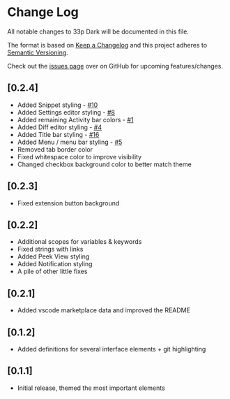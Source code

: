 # Change Log

All notable changes to 33p Dark will be documented in this file.

The format is based on [Keep a Changelog](http://keepachangelog.com/en/1.0.0/) and this project adheres to [Semantic Versioning](http://semver.org/spec/v2.0.0.html).

Check out the [issues page](https://github.com/33p/33p-dark/issues) over on GitHub for upcoming features/changes.


## [0.2.4]
- Added Snippet styling - [#10](https://github.com/33p/33p-dark/issues/10)
- Added Settings editor styling - [#8](https://github.com/33p/33p-dark/issues/8)
- Added remaining Activity bar colors - [#1](https://github.com/33p/33p-dark/issues/1)
- Added Diff editor styling - [#4](https://github.com/33p/33p-dark/issues/4)
- Added Title bar styling - [#16](https://github.com/33p/33p-dark/issues/16)
- Added Menu / menu bar styling - [#5](https://github.com/33p/33p-dark/issues/5)
- Removed tab border color
- Fixed whitespace color to improve visibility
- Changed checkbox background color to better match theme

## [0.2.3]
- Fixed extension button background

## [0.2.2]
- Additional scopes for variables & keywords
- Fixed strings with links
- Added Peek View styling
- Added Notification styling
- A pile of other little fixes

## [0.2.1]
- Added vscode marketplace data and improved the README

## [0.1.2]
- Added definitions for several interface elements + git highlighting

## [0.1.1]
- Initial release, themed the most important elements
